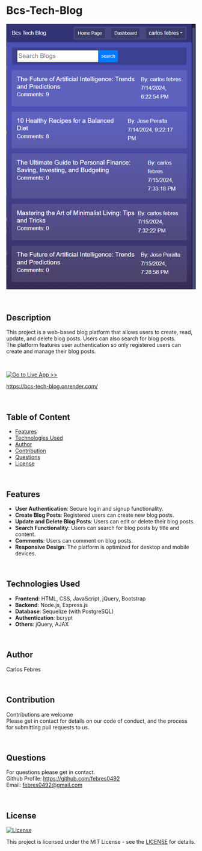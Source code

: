 # Bcs-Tech-Blog

![screenshot](screenshot.png)

<br>

## Description

This project is a web-based blog platform that allows users to create, read, update, and delete blog posts. Users can also search for blog posts.  
The platform features user authentication so only registered users can create and manage their blog posts.  

<br>


[![Go to Live App >>](https://img.shields.io/badge/Go_to_Live_App>>-darkgreen?style=for-the-badge)](https://bcs-tech-blog.onrender.com/)  

https://bcs-tech-blog.onrender.com/


<br>


## Table of Content
- [Features](#features)
- [Technologies Used](#technologies-used)
- [Author](#author)
- [Contribution](#contribution)
- [Questions](#questions)
- [License](#license)

<br>

## Features

- **User Authentication**: Secure login and signup functionality.
- **Create Blog Posts**: Registered users can create new blog posts.
- **Update and Delete Blog Posts**: Users can edit or delete their blog posts.
- **Search Functionality**: Users can search for blog posts by title and content.
- **Comments**: Users can comment on blog posts.
- **Responsive Design**: The platform is optimized for desktop and mobile devices.

<br>

## Technologies Used

- **Frontend**: HTML, CSS, JavaScript, jQuery, Bootstrap
- **Backend**: Node.js, Express.js
- **Database**: Sequelize (with PostgreSQL)
- **Authentication**: bcrypt
- **Others**: jQuery, AJAX

<br>

## Author
Carlos Febres

<br>

## Contribution
Contributions are welcome  
Please get in contact for details on our code of conduct, and the process for submitting pull requests to us.


<br>

## Questions
For questions please get in contact.  
Github Profile: https://github.com/febres0492  
Email: febres0492@gmail.com  

<br>

## License

[![License](https://img.shields.io/badge/MIT-green?style=for-the-badge)](https://opensource.org/licenses/MIT)

This project is licensed under the MIT License - see the [LICENSE](https://opensource.org/licenses/MIT) for details.

